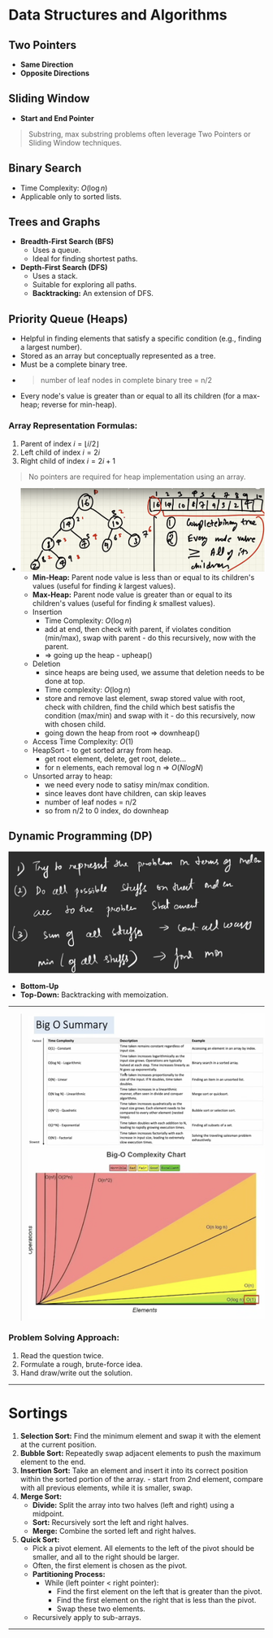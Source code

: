 # Data Structures and Algorithms

## Two Pointers
* **Same Direction**
* **Opposite Directions**

## Sliding Window
* **Start and End Pointer**

> Substring, max substring problems often leverage Two Pointers or Sliding Window techniques.

## Binary Search
* Time Complexity: $O(\log n)$
* Applicable only to sorted lists.

## Trees and Graphs

* **Breadth-First Search (BFS)**
    * Uses a queue.
    * Ideal for finding shortest paths.
* **Depth-First Search (DFS)**
    * Uses a stack.
    * Suitable for exploring all paths.
    * **Backtracking:** An extension of DFS.

## **Priority Queue (Heaps)**
* Helpful in finding elements that satisfy a specific condition (e.g., finding a largest number).
* Stored as an array but conceptually represented as a tree.
* Must be a complete binary tree.
* > number of leaf nodes in complete binary tree = n/2
* Every node's value is greater than or equal to all its children (for a max-heap; reverse for min-heap).

### Array Representation Formulas:
1.  Parent of index $i = \lfloor i/2 \rfloor$
2.  Left child of index $i = 2i$
3.  Right child of index $i = 2i + 1$
> No pointers are required for heap implementation using an array.
* ![alt text](heapEg.png)
    * **Min-Heap:** Parent node value is less than or equal to its children's values (useful for finding *k* largest values).
    * **Max-Heap:** Parent node value is greater than or equal to its children's values (useful for finding *k* smallest values).
    * Insertion
      * Time Complexity: $O(\log n)$
      * add at end, then check with parent, if violates condition (min/max), swap with parent - do this recursively, now with the parent.
      * => going up the heap - upheap()
    * Deletion
      * since heaps are being used, we assume that deletion needs to be done at top.
      * Time complexity: $O(\log n)$
      * store and remove last element, swap stored value with root, check with children, find the child which best satisfis the condition (max/min) and swap with it - do this recursively, now with chosen child.
      * going down the heap from root => downheap()
    * Access Time Complexity: $O(1)$
    * HeapSort - to get sorted array from heap.
      * get root element, delete, get root, delete...
      * for n elements, each removal log n => $O(NlogN)$
    * Unsorted array to heap:
      * we need every node to satisy min/max condition.
      * since leaves dont have children, can skip leaves
      * number of leaf nodes = n/2
      * so from n/2 to 0 index, do downheap

## Dynamic Programming (DP)
![alt text](DPSteps.png)
* **Bottom-Up**
* **Top-Down:** Backtracking with memoization.

---

> ![alt text](bigO.png)
> ![alt text](bigOGraph.png)

### Problem Solving Approach:
1.  Read the question twice.
2.  Formulate a rough, brute-force idea.
3.  Hand draw/write out the solution.

---

# Sortings

1.  **Selection Sort:** Find the minimum element and swap it with the element at the current position.
2.  **Bubble Sort:** Repeatedly swap adjacent elements to push the maximum element to the end.
3.  **Insertion Sort:** Take an element and insert it into its correct position within the sorted portion of the array.
                        - start from 2nd element, compare with all previous elements, while it is smaller, swap.
5.  **Merge Sort:**
    * **Divide:** Split the array into two halves (left and right) using a midpoint.
    * **Sort:** Recursively sort the left and right halves.
    * **Merge:** Combine the sorted left and right halves.
6.  **Quick Sort:**
    * Pick a pivot element. All elements to the left of the pivot should be smaller, and all to the right should be larger.
    * Often, the first element is chosen as the pivot.
    * **Partitioning Process:**
        * While (left pointer < right pointer):
            * Find the first element on the left that is greater than the pivot.
            * Find the first element on the right that is less than the pivot.
            * Swap these two elements.
    * Recursively apply to sub-arrays.

---
